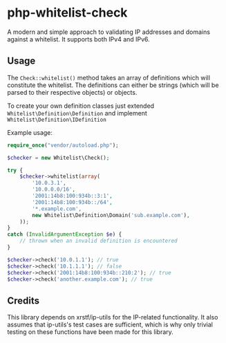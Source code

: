 php-whitelist-check
===================

A modern and simple approach to validating IP addresses and domains against a whitelist. It supports both IPv4 and IPv6.

## Usage

The `Check::whitelist()` method takes an array of definitions which will constitute the whitelist. The definitions can either be strings (which will be parsed to their respective objects) or objects.

To create your own definition classes just extended `Whitelist\Definition\Definition` and implement `Whitelist\Definition\IDefinition`

Example usage:

```php
require_once("vendor/autoload.php");

$checker = new Whitelist\Check();

try {
	$checker->whitelist(array(
		'10.0.3.1',
		'10.0.0.0/16',
		'2001:14b8:100:934b::3:1',
		'2001:14b8:100:934b::/64',
		'*.example.com',
		new Whitelist\Definition\Domain('sub.example.com'),
	));
}
catch (InvalidArgumentException $e) {
	// thrown when an invalid definition is encountered
}

$checker->check('10.0.1.1'); // true
$checker->check('10.1.1.1'); // false
$checker->check('2001:14b8:100:934b::210:2'); // true
$checker->check('another.example.com'); // true

```

## Credits

This library depends on xrstf/ip-utils for the IP-related functionality. It also assumes that ip-utils's test cases are sufficient, which is why only trivial testing on these functions have been made for this library.
